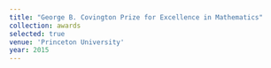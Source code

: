 ```yaml
---
title: "George B. Covington Prize for Excellence in Mathematics"
collection: awards
selected: true
venue: 'Princeton University'
year: 2015
---
```






<!--The contents above will be part of a list of publications, if the user clicks the link for the publication than the contents of section will be rendered as a full page, allowing you to provide more information about the paper for the reader. When publications are displayed as a single page, the contents of the above "citation" field will automatically be included below this section in a smaller font.-->
